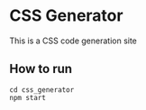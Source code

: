 # CSS Generator
This is a CSS code generation site


## How to run
```
cd css_generator
npm start
```
